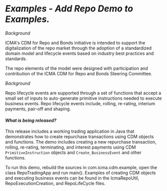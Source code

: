 # _Examples - Add Repo Demo to Examples._

_Background_

ICMA's CDM for Repo and Bonds initiative is intended to support the digitalization of the 
repo market through the adoption of a standardized domain model and lifecycle events based on 
industry best practices and standards.  

The repo elements of the model were designed with participation and contribution 
of the ICMA CDM for Repo and Bonds Steering Committee.

_Background_


Repo lifecycle events are supported through a set of functions that accept
a small set of inputs to auto-generate primitive instructions needed to execute
business events. Repo lifecycle events include, rolling, re-rating, interium payments, 
pair-off and shaping.

#### _What is being released?_

This release includes a working trading application in Java that demonstrates how to create 
repurchase transactions using CDM objects and functions. The demo includes creating 
a new repurchase transaction, rolling, re-rating, terminating, and interest payments
using CDM `PrimitiveInstruction` objects and `Create_BusinessEvent` and other functions.

To run this demo, rebuild the sources in com.icma.cdm.example, open the class RepoTradingApp and
run main(). Examples of creating CDM objects and executing business events can be found in the IcmaRepoUtil,
RepoExecutionCreation, and RepoLifeCycle files.
